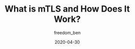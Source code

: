 ---
author: freedom_ben
date: 2020-04-30
tags:
  - security
target_url: https://freedomben.medium.com/what-is-mtls-and-how-does-it-work-9dcdbf6c1e41
title: What is mTLS and How Does It Work?
---